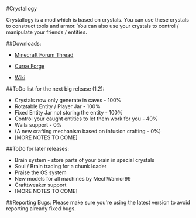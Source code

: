 #Crystallogy

Crystallogy is a mod which is based on crystals. You can use these crystals to construct tools and armor.
You can also use your crystals to control / manipulate your friends / entities.

##Downloads:
* [Minecraft Forum Thread](http://www.minecraftforum.net/forums/mapping-and-modding/minecraft-mods/wip-mods/2667161-crystallogy)

* [Curse Forge](http://minecraft.curseforge.com/projects/crystallogy/files)

* [Wiki](https://github.com/COM8/Crystallogy/wiki)

##ToDo list for the next big release (1.2):
* Crystals now only generate in caves - 100%
* Rotatable Entity / Player Jar - 100%
* Fixed Entity Jar not storing the entity - 100%
* Control your caught entities to let them work for you - 40%
* Waila support - 0%
* (A new crafting mechanism based on infusion crafting - 0%)
* [MORE NOTES TO COME]

##ToDo for later releases:
* Brain system - store parts of your brain in special crystals
* Soul / Brain trading for a chunk loader
* Praise the OS system
* New models for all machines by MechWarrior99
* Crafttweaker support
* [MORE NOTES TO COME]

##Reporting Bugs:
Please make sure you're using the latest version to avoid reporting already fixed bugs.
